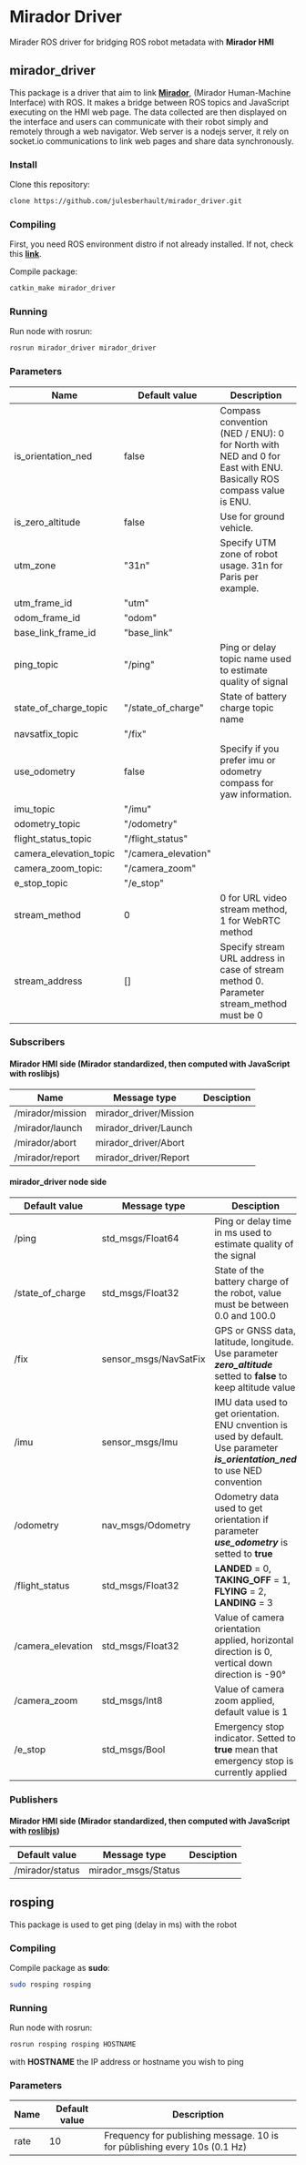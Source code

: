 # Mirador Driver
Mirader ROS driver for bridging ROS robot metadata with **Mirador HMI**

## mirador_driver

This package is a driver that aim to link [**Mirador**](https://github.com/julesberhault/mirador), (Mirador Human-Machine Interface) with ROS. It makes a bridge between ROS topics and JavaScript executing on the HMI web page. The data collected are then displayed on the interface and users can communicate with their robot simply and remotely through a web navigator. Web server is a nodejs server, it rely on socket.io communications to link web pages and share data synchronously.

### Install

Clone this repository:
```bash
clone https://github.com/julesberhault/mirador_driver.git
```

### Compiling

First, you need ROS environment distro if not already installed. If not, check this [**link**](http://wiki.ros.org/fr/ROS/Installation).

Compile package:

```bash
catkin_make mirador_driver
```

### Running

Run node with rosrun:

```bash
rosrun mirador_driver mirador_driver
```

### Parameters

| Name | Default value | Description |
| --- | --- | --- |
| is_orientation_ned | false | Compass convention (NED / ENU): 0 for North with NED and 0 for East with ENU. Basically ROS compass value is ENU. |
| is_zero_altitude | false | Use for ground vehicle. |
| utm_zone | "31n" | Specify UTM zone of robot usage. 31n for Paris per example. |
| utm_frame_id | "utm" |  |
| odom_frame_id | "odom" |  |
| base_link_frame_id | "base_link" |  |
| ping_topic | "/ping" | Ping or delay topic name used to estimate quality of signal |
| state_of_charge_topic | "/state_of_charge" | State of battery charge topic name |
| navsatfix_topic | "/fix" |  |
| use_odometry | false | Specify if you prefer imu or odometry compass for yaw information. |
| imu_topic | "/imu" |  |
| odometry_topic | "/odometry" |  |
| flight_status_topic | "/flight_status" |  |
| camera_elevation_topic | "/camera_elevation" |  |
| camera_zoom_topic:| "/camera_zoom" | 
| e_stop_topic | "/e_stop" |  |
| stream_method | 0 | 0 for URL video stream method, 1 for WebRTC method |
| stream_address | [] | Specify stream URL address in case of stream method 0. Parameter stream_method must be 0 |

### Subscribers

#### Mirador HMI side (Mirador standardized, then computed with JavaScript with roslibjs)

| Name | Message type | Desciption |
| --- | --- | --- |
| /mirador/mission | mirador_driver/Mission |   |
| /mirador/launch | mirador_driver/Launch |   |
| /mirador/abort | mirador_driver/Abort |   |
| /mirador/report | mirador_driver/Report |   |

#### mirador_driver node side

| Default value | Message type | Desciption |
| --- | --- | --- |
| /ping | std_msgs/Float64 | Ping or delay time in ms used to estimate quality of the signal |
| /state_of_charge | std_msgs/Float32 | State of the battery charge of the robot, value must be between 0.0 and 100.0 |
| /fix | sensor_msgs/NavSatFix | GPS or GNSS data, latitude, longitude. Use parameter ***zero_altitude*** setted to **false** to keep altitude value |
| /imu | sensor_msgs/Imu | IMU data used to get orientation. ENU cnvention is used by default. Use parameter ***is_orientation_ned*** to use NED convention |
| /odometry | nav_msgs/Odometry| Odometry data used to get orientation if parameter ***use_odometry*** is setted to **true** |
| /flight_status | std_msgs/Float32 | **LANDED** = 0, **TAKING_OFF** = 1, **FLYING** = 2, **LANDING** = 3 |
| /camera_elevation | std_msgs/Float32 | Value of camera orientation applied, horizontal direction is 0, vertical down direction is -90° |
| /camera_zoom | std_msgs/Int8 | Value of camera zoom applied, default value is 1 |
| /e_stop | std_msgs/Bool | Emergency stop indicator. Setted to **true** mean that emergency stop is currently applied |

### Publishers

#### Mirador HMI side (Mirador standardized, then computed with JavaScript with [**roslibjs**](https://github.com/RobotWebTools/roslibjs))

| Default value | Message type | Desciption |
| --- | --- | --- |
| /mirador/status | mirador_msgs/Status |  |

## rosping

This package is used to get ping (delay in ms) with the robot

### Compiling

Compile package as **sudo**:

```bash
sudo rosping rosping
```

### Running

Run node with rosrun:

```bash
rosrun rosping rosping HOSTNAME
```
with **HOSTNAME** the IP address or hostname you wish to ping

### Parameters

| Name | Default value | Description |
| --- | --- | --- |
| rate | 10 | Frequency for publishing message. 10 is for pûblishing every 10s (0.1 Hz) |
